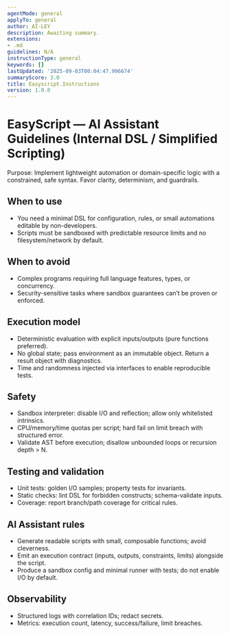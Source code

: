 ```yaml
---
agentMode: general
applyTo: general
author: AI-LEY
description: Awaiting summary.
extensions:
- .md
guidelines: N/A
instructionType: general
keywords: []
lastUpdated: '2025-09-03T00:04:47.996674'
summaryScore: 3.0
title: Easyscript.Instructions
version: 1.0.0
---
```


# EasyScript — AI Assistant Guidelines (Internal DSL / Simplified Scripting)

Purpose: Implement lightweight automation or domain-specific logic with a constrained, safe syntax. Favor clarity, determinism, and guardrails.

## When to use
- You need a minimal DSL for configuration, rules, or small automations editable by non-developers.
- Scripts must be sandboxed with predictable resource limits and no filesystem/network by default.

## When to avoid
- Complex programs requiring full language features, types, or concurrency.
- Security-sensitive tasks where sandbox guarantees can’t be proven or enforced.

## Execution model
- Deterministic evaluation with explicit inputs/outputs (pure functions preferred).
- No global state; pass environment as an immutable object. Return a result object with diagnostics.
- Time and randomness injected via interfaces to enable reproducible tests.

## Safety
- Sandbox interpreter: disable I/O and reflection; allow only whitelisted intrinsics.
- CPU/memory/time quotas per script; hard fail on limit breach with structured error.
- Validate AST before execution; disallow unbounded loops or recursion depth > N.

## Testing and validation
- Unit tests: golden I/O samples; property tests for invariants.
- Static checks: lint DSL for forbidden constructs; schema-validate inputs.
- Coverage: report branch/path coverage for critical rules.

## AI Assistant rules
- Generate readable scripts with small, composable functions; avoid cleverness.
- Emit an execution contract (inputs, outputs, constraints, limits) alongside the script.
- Produce a sandbox config and minimal runner with tests; do not enable I/O by default.

## Observability
- Structured logs with correlation IDs; redact secrets.
- Metrics: execution count, latency, success/failure, limit breaches.